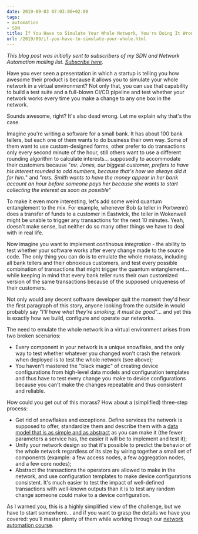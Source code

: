 ```yaml
---
date: 2019-09-03 07:03:00+02:00
tags:
- automation
- SDN
title: If You Have to Simulate Your Whole Network, You're Doing It Wrong
url: /2019/09/if-you-have-to-simulate-your-whole.html
---
```

*This blog post was initially sent to subscribers of my SDN and Network Automation mailing list. *[*Subscribe here*](http://www.ipspace.net/Subscribe/Five_SDN_Tips)*.*

Have you ever seen a presentation in which a startup is telling you how awesome their product is because it allows you to simulate your whole network in a virtual environment? Not only that, you can use that capability to build a test suite and a full-blown CI/CD pipeline and test whether your network works every time you make a change to any one box in the network.

Sounds awesome, right? It's also dead wrong. Let me explain why that's the case.
<!--more-->
Imagine you're writing a software for a small bank. It has about 100 bank tellers, but each one of them wants to do business their own way. Some of them want to use custom-designed forms, other prefer to do transactions only every second minute of the hour, still others want to use a different rounding algorithm to calculate interests... supposedly to accommodate their customers because "*mr. Jones, our biggest customer, prefers to have his interest rounded to odd numbers, because that's how we always did it for him.*" and "*mrs. Smith wants to have the money appear in her bank account an hour before someone pays her because she wants to start collecting the interest as soon as possible*"

To make it even more interesting, let's add some weird quantum entanglement to the mix. For example, whenever Bob (a teller in Portwenn) does a transfer of funds to a customer in Eastwick, the teller in Wokenwell might be unable to trigger any transactions for the next 10 minutes. Yeah, doesn't make sense, but neither do so many other things we have to deal with in real life.

Now imagine you want to implement *continuous integration* - the ability to test whether your software works after every change made to the source code. The only thing you can do is to emulate the whole morass, including all bank tellers and their obnoxious customers, and test every possible combination of transactions that might trigger the quantum entanglement... while keeping in mind that every bank teller runs their own customized version of the same transactions because of the supposed uniqueness of their customers.

Not only would any decent software developer quit the moment they'd hear the first paragraph of this story, anyone looking from the outside in would probably say "*I'll have what they're smoking, it must be good*"... and yet this is exactly how we build, configure and operate our networks.

The need to emulate the whole network in a virtual environment arises from two broken scenarios:

-   Every component in your network is a unique snowflake, and the only way to test whether whatever you changed won't crash the network when deployed is to test the whole network (see above);
-   You haven't mastered the "black magic" of creating device configurations from high-level data models and configuration templates and thus have to test every change you make to device configurations because you can't make the changes repeatable and thus consistent and reliable.

How could you get out of this morass? How about a (simplified) three-step process:

-   Get rid of snowflakes and exceptions. Define services the network is supposed to offer, standardize them and describe them with a [data model that is as simple and as abstract](/kb/DataModels/) as you can make it (the fewer parameters a service has, the easier it will be to implement and test it);
-   Unify your network design so that it's possible to predict the behavior of the whole network regardless of its size by wiring together a small set of components (example: a few access nodes, a few aggregation nodes, and a few core nodes);
-   Abstract the transactions the operators are allowed to make in the network, and use configuration templates to make device configurations consistent. It's much easier to test the impact of well-defined transactions with well-known outputs than it is to test any random change someone could make to a device configuration.

As I warned you, this is a highly simplified view of the challenge, but we have to start somewhere... and if you want to grasp the details we have you covered: you'll master plenty of them while working through our [network automation course](https://www.ipspace.net/Building_Network_Automation_Solutions).
